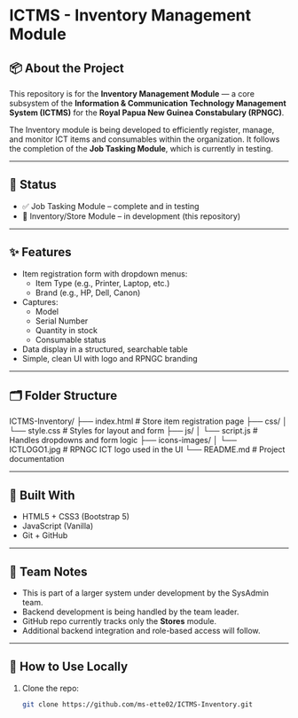 # ICTMS - Inventory Management Module

## 📦 About the Project

This repository is for the **Inventory Management Module** — a core subsystem of the **Information & Communication Technology Management System (ICTMS)** for the **Royal Papua New Guinea Constabulary (RPNGC)**.

The Inventory module is being developed to efficiently register, manage, and monitor ICT items and consumables within the organization. It follows the completion of the **Job Tasking Module**, which is currently in testing.

---

## 🚧 Status

- ✅ Job Tasking Module – complete and in testing
- 🔨 Inventory/Store Module – in development (this repository)

---

## ✨ Features

- Item registration form with dropdown menus:
  - Item Type (e.g., Printer, Laptop, etc.)
  - Brand (e.g., HP, Dell, Canon)
- Captures:
  - Model
  - Serial Number
  - Quantity in stock
  - Consumable status
- Data display in a structured, searchable table
- Simple, clean UI with logo and RPNGC branding

---

## 🗂️ Folder Structure

ICTMS-Inventory/
├── index.html # Store item registration page
├── css/
│ └── style.css # Styles for layout and form
├── js/
│ └── script.js # Handles dropdowns and form logic
├── icons-images/
│ └── ICTLOGO1.jpg # RPNGC ICT logo used in the UI
└── README.md # Project documentation


---

## 🧰 Built With

- HTML5 + CSS3 (Bootstrap 5)
- JavaScript (Vanilla)
- Git + GitHub

---

## 👥 Team Notes

- This is part of a larger system under development by the SysAdmin team.
- Backend development is being handled by the team leader.
- GitHub repo currently tracks only the **Stores** module.
- Additional backend integration and role-based access will follow.

---

## 🔄 How to Use Locally

1. Clone the repo:
   ```bash
   git clone https://github.com/ms-ette02/ICTMS-Inventory.git
